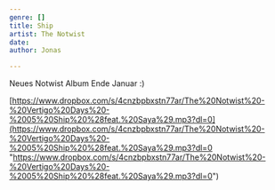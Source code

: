```yaml
---
genre: []
title: Ship
artist: The Notwist
date: 
author: Jonas

---
```

Neues Notwist Album Ende Januar :)

[https://www.dropbox.com/s/4cnzbpbxstn77ar/The%20Notwist%20-%20Vertigo%20Days%20-%2005%20Ship%20%28feat.%20Saya%29.mp3?dl=0](https://www.dropbox.com/s/4cnzbpbxstn77ar/The%20Notwist%20-%20Vertigo%20Days%20-%2005%20Ship%20%28feat.%20Saya%29.mp3?dl=0 "https://www.dropbox.com/s/4cnzbpbxstn77ar/The%20Notwist%20-%20Vertigo%20Days%20-%2005%20Ship%20%28feat.%20Saya%29.mp3?dl=0")